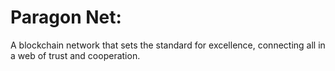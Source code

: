 # Paragon Net: 

A blockchain network that sets the standard for excellence, connecting all in a web of trust and cooperation.
